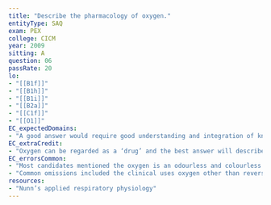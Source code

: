```yaml
---
title: "Describe the pharmacology of oxygen."
entityType: SAQ
exam: PEX
college: CICM
year: 2009
sitting: A
question: 06
passRate: 20
lo:
- "[[B1f]]"
- "[[B1h]]"
- "[[B1i]]"
- "[[B2a]]"
- "[[C1f]]"
- "[[O1]]"
EC_expectedDomains:
- "A good answer would require good understanding and integration of knowledge from different parts of the syllabus."
EC_extraCredit:
- "Oxygen can be regarded as a ‘drug’ and the best answer will describe oxygen with such a perspective in mind."
EC_errorsCommon:
- "Most candidates mentioned the oxygen is an odourless and colourless gas and its effects on pulmonary pressure and atelectasis."
- "Common omissions included the clinical uses oxygen other than reversing hypoxia, pharmaceutic properties of oxygen, pharmacodynamic response of different body systems (CVS, CNS, RESP) to hyperoxia, and pharmacokinetics of oxygen including distribution & transfer of oxygen between body systems and the metabolism of oxygen."
resources:
- "Nunn’s applied respiratory physiology"
---
```

